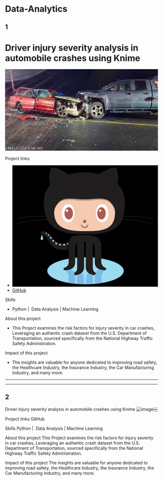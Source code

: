 # Data-Analytics

## 1
<h1>Driver injury severity analysis in automobile crashes using Knime </h1>

![](/assets/carcrash.jpeg)

Project links
- ![](/assets/github.jpeg)
- [GitHub](https://github.com/PNaveenVarma/-Driver-injury-severity-analysis-in-automobile-crashes)

Skills
- Python |  Data Analysis | Machine Learning 

About this project
- This Project examines the risk factors for injury severity in car crashes, Leveraging an authentic crash dataset from the U.S. Department of Transportation, sourced specifically from the National Highway Traffic Safety Administration.

Impact of this project
- The insights are valuable for anyone dedicated to improving road safety, the Healthcare Industry, the Insurance Industry, the Car Manufacturing Industry, and many more.

--------------------------------------------------------------------------------------------------------------------------------
--------------------------------------------------------------------------------------------------------------------------------

## 2
Driver injury severity analysis in automobile crashes using Knime 
![image]()￼

Project links
GitHub

Skills
Python |  Data Analysis | Machine Learning 

About this project
This Project examines the risk factors for injury severity in car crashes, Leveraging an authentic crash dataset from the U.S. Department of Transportation, sourced specifically from the National Highway Traffic Safety Administration.

Impact of this project
The insights are valuable for anyone dedicated to improving road safety, the Healthcare Industry, the Insurance Industry, the Car Manufacturing Industry, and many more.
